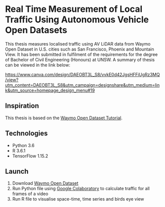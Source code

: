 # Real Time Measurement of Local Traffic Using Autonomous Vehicle Open Datasets
This thesis measures localised traffic using AV LiDAR data from Waymo Open Dataset in U.S. cities such as San Francisco, Phoenix and Mountain View.
It has been submitted in fulfilment of the requirements for the degree of Bachelor of Civil Engineering (Honours) at UNSW. A summary of thesis can be viewed in the link below:

https://www.canva.com/design/DAEOBT3L_S8/vvkE0d42JgsHFFiUgRz3MQ/view?utm_content=DAEOBT3L_S8&utm_campaign=designshare&utm_medium=link&utm_source=homepage_design_menu#19

## Inspiration
This thesis is based on the [Waymo Open Dataset Tutorial](https://colab.research.google.com/github/waymo-research/waymo-open-dataset/blob/master/tutorial/tutorial.ipynb).

## Technologies
- Python 3.6 
- R 3.6.1
- TensorFlow 1.15.2

## Launch
1. Download [Waymo Open Dataset](https://waymo.com/open/download/)
2. Run Python file using [Google Colaboratory](https://colab.research.google.com) to calculate traffic for all frames of a video
3. Run R file to visualise space-time, time series and birds eye view
